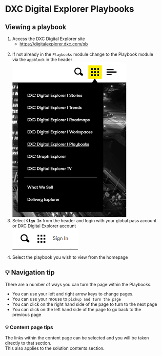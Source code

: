 # DXC Digital Explorer Playbooks
## Viewing a playbook


1. Access the DXC Digital Explorer site
     - https://digitalexplorer.dxc.com/pb
     <br>
1. If not already in the `Playbooks` module change to the Playbook module via the `appblock` in the header
    <br>![appblock](images/appBlock.png)
1. Select **`Sign In`** from the header and login with your global pass account or DXC Digital Explorer account
    <br>![login](images/login.png)
1. Select the playbook you wish to view from the homepage

## :bulb: Navigation tip<br>
There are a number of ways you can turn the page within the Playbooks.

- You can use your left and right arrow keys to change pages.
- You can use your mouse to `pickup and turn the page`
- You can click on the right hand side of the page to turn to the next page
- You can click on the left hand side of the page to go back to the previous page

### :bulb: Content page tips<br>
The links within the content page can be selected and you will be taken directly to that section.<br>
This also applies to the solution contents section.